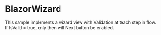 # BlazorWizard
This sample implements a wizard view with Validation at teach step in flow.  If IsValid = true, only then will Next button be enabled.

